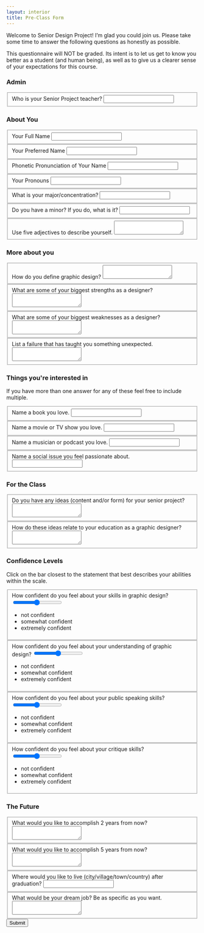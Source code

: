 ```yaml
---
layout: interior
title: Pre-Class Form
---
```


<form id="sp-form" action="https://getform.io/f/5b6a3696-e405-43ee-a72e-e391bd0f83a1"  method="POST" enctype="multipart/form-data">
  <p>Welcome to Senior Design Project! I’m glad you could join us. Please take some time to answer the following questions as honestly as possible.</p>
  <p>This questionnaire will NOT be graded. Its intent is to let us get to know you better as a student (and human being), as well as to give us a clearer sense of your expectations for this course.</p>
    <h3>Admin</h3>
    <fieldset>
      <label for="teacher">Who is your Senior Project teacher?</label>
      <input type="text" name="teacher" required>
    </fieldset>
    <h3>About You</h3>
    <fieldset>
      <label for="full-name">Your Full Name</label>
      <input type="text" name="full-name" required>
    </fieldset>
    <fieldset>
      <label for="preferred-name">Your Preferred Name</label>
      <input type="text" name="preferred-name" required>
    </fieldset>
    <fieldset>
      <label for="pronuciation">Phonetic Pronunciation of Your Name</label>
      <input type="text" name="pronunciation" required>
    </fieldset>
    <fieldset>
      <label for="pronouns">Your Pronouns</label>
      <input type="text" name="pronouns" required>
    </fieldset>
    <fieldset>
      <label for="major">What is your major/concentration?</label>
      <input type="text" name="major" required>
    </fieldset>
    <fieldset>
      <label for="minor">Do you have a minor? If you do, what is it?</label>
      <input type="text" name="minor" required>
    </fieldset>
    <fieldset>
      <label for="describe">Use five adjectives to describe yourself.</label>
      <textarea type="textarea" name="describe" required></textarea>
    </fieldset>
    <h3>More about you</h3>
    <fieldset>
      <label for="define">How do you define graphic design?</label>
      <textarea type="textarea" name="define" required></textarea>
    </fieldset>
    <fieldset>
      <label for="strengths">What are some of your biggest strengths as a designer?</label>
      <textarea type="textarea" name="strengths" required></textarea>
    </fieldset>
    <fieldset>
      <label for="weaknesses">What are some of your biggest weaknesses as a designer?</label>
      <textarea type="textarea" name="weaknesses" required></textarea>
    </fieldset>
    <fieldset>
      <label for="failure">List a failure that has taught you something unexpected.</label>
      <textarea type="textarea" name="failure" required></textarea>
    </fieldset>     
    <h3>Things you're interested in</h3>
    <p>If you have more than one answer for any of these feel free to include multiple.</p>
    <fieldset>
      <label for="book">Name a book you love.</label>
      <input type="text" name="book" required>
    </fieldset>
    <fieldset>
      <label for="movie">Name a movie or TV show you love.</label>
      <input type="text" name="movie" required>
    </fieldset>
    <fieldset>
      <label for="music">Name a musician or podcast you love.</label>
      <input type="text" name="music" required>
    </fieldset>
    <fieldset>
      <label for="social-issue">Name a social issue you feel passionate about.</label>
      <input type="text" name="social-issue" required>
    </fieldset>  
    <h3>For the Class</h3>
    <fieldset>
      <label for="project-ideas">Do you have any ideas (content and/or form) for your senior project?</label>
      <textarea type="textarea" name="accomplish" required></textarea>
    </fieldset>
    <fieldset>
      <label for="relate">How do these ideas relate to your education as a graphic designer?</label>
      <textarea type="textarea" name="relate" required></textarea>
    </fieldset>
    <h3>Confidence Levels</h3>
    <p>Click on the bar closest to the statement that best describes your abilities within the scale.</p>
    <fieldset>
      <div class="slidecontainer">
        <label for="gd-skills">How confident do you feel about your skills in graphic design?</label>
        <input type="range" min="1" max="100" value="50" class="slider" id="gd-skills" name="gd-skills" required>
        <ul class="range-labels">
          <li class="label-left">not confident</li>
          <li class="label-center">somewhat confident</li>
          <li class="label-right">extremely confident</li>
        </ul>
      </div>
    </fieldset>
      <fieldset>
      <div class="slidecontainer">
        <label for="gd-understanding">How confident do you feel about your understanding of graphic design?</label>
        <input type="range" min="1" max="100" value="50" class="slider" id="gd-understanding" name="gd-understanding" required>
        <ul class="range-labels">
          <li class="label-left">not confident</li>
          <li class="label-center">somewhat confident</li>
          <li class="label-right">extremely confident</li>
        </ul>
      </div>
    </fieldset>
    <fieldset>
      <div class="slidecontainer">
        <label for="public-speaking">How confident do you feel about your public speaking skills?</label>
        <input type="range" min="1" max="100" value="50" class="slider" id="public-speaking" name="public-speaking" required>
        <ul class="range-labels">
          <li class="label-left">not confident</li>
          <li class="label-center">somewhat confident</li>
          <li class="label-right">extremely confident</li>
        </ul>
      </div>
    </fieldset>
    <fieldset>
      <div class="slidecontainer">
        <label for="critique">How confident do you feel about your critique  skills?</label>
        <input type="range" min="1" max="100" value="50" class="slider" id="critique" name="critique" required>
        <ul class="range-labels">
          <li class="label-left">not confident</li>
          <li class="label-center">somewhat confident</li>
          <li class="label-right">extremely confident</li>
        </ul>
      </div>
    </fieldset>
    <h3>The Future</h3>
    <fieldset>
      <label for="two-years">What would you like to accomplish 2 years from now?</label>
      <textarea type="textarea" name="two-years" required></textarea>
    </fieldset>
    <fieldset>
      <label for="five-years">What would you like to accomplish 5 years from now?</label>
      <textarea type="textarea" name="five-years" required></textarea>
    </fieldset>
    <fieldset>
      <label for="live">Where would you like to live (city/village/town/country) after graduation?</label>
      <input type="text" name="live" required>
    </fieldset>
    <fieldset>
      <label for="dream-job">What would be your dream job? Be as specific as you want.</label>
      <textarea type="textarea" name="dream-job" required></textarea>
    </fieldset>
  <button id="sub-but" type="submit">Submit</button>
</form>
